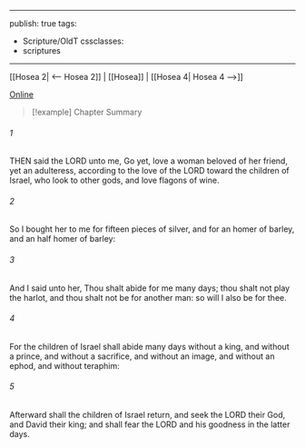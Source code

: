 

---
publish: true
tags:
  - Scripture/OldT
cssclasses:
  - scriptures
---
[[Hosea 2| <-- Hosea 2]] | [[Hosea]] | [[Hosea 4| Hosea 4 -->]]

[Online](https://churchofjesuschrist.org/study/scriptures/ot/hosea/3?lang=eng)

>[!example] Chapter Summary
>
###### 1
THEN said the LORD unto me, Go yet, love a woman beloved of her friend, yet an adulteress, according to the love of the LORD toward the children of Israel, who look to other gods, and love flagons of wine.
###### 2
So I bought her to me for fifteen pieces of silver, and for an homer of barley, and an half homer of barley:
###### 3
And I said unto her, Thou shalt abide for me many days; thou shalt not play the harlot, and thou shalt not be for another man: so will I also be for thee.
###### 4
For the children of Israel shall abide many days without a king, and without a prince, and without a sacrifice, and without an image, and without an ephod, and without teraphim:
###### 5
Afterward shall the children of Israel return, and seek the LORD their God, and David their king; and shall fear the LORD and his goodness in the latter days.



